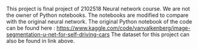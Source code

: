 This project is final project of 2102518 Neural network course.
We are not the owner of Python notebooks. The notebooks are modified to compare with the original neural network.
The original Python notebook of the code can be found here : https://www.kaggle.com/code/vanvalkenberg/image-segmentation-u-net-for-self-driving-cars
The dataset for this project can also be found in link above.
